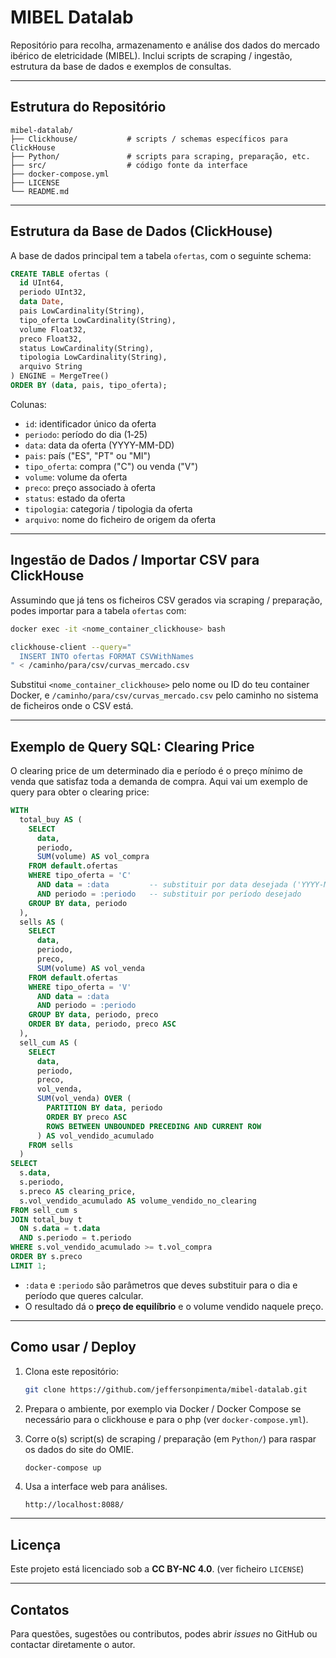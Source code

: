 # MIBEL Datalab

Repositório para recolha, armazenamento e análise dos dados do mercado ibérico de eletricidade (MIBEL). Inclui scripts de scraping / ingestão, estrutura da base de dados e exemplos de consultas.

---

## Estrutura do Repositório

```
mibel-datalab/
├── Clickhouse/           # scripts / schemas específicos para ClickHouse
├── Python/               # scripts para scraping, preparação, etc.
├── src/                  # código fonte da interface
├── docker-compose.yml
├── LICENSE
└── README.md  
```

---

## Estrutura da Base de Dados (ClickHouse)

A base de dados principal tem a tabela `ofertas`, com o seguinte schema:

```sql
CREATE TABLE ofertas (
  id UInt64,
  periodo UInt32,
  data Date,
  pais LowCardinality(String),
  tipo_oferta LowCardinality(String),
  volume Float32,
  preco Float32,
  status LowCardinality(String),
  tipologia LowCardinality(String),
  arquivo String
) ENGINE = MergeTree()
ORDER BY (data, pais, tipo_oferta);
```

Colunas:

- `id`: identificador único da oferta  
- `periodo`: período do dia (1‑25)  
- `data`: data da oferta (YYYY-MM-DD)
- `pais`: país ("ES", "PT" ou "MI")  
- `tipo_oferta`: compra ("C") ou venda ("V")  
- `volume`: volume da oferta  
- `preco`: preço associado à oferta  
- `status`: estado da oferta  
- `tipologia`: categoria / tipologia da oferta  
- `arquivo`: nome do ficheiro de origem da oferta

---

## Ingestão de Dados / Importar CSV para ClickHouse

Assumindo que já tens os ficheiros CSV gerados via scraping / preparação, podes importar para a tabela `ofertas` com:

```bash
docker exec -it <nome_container_clickhouse> bash

clickhouse-client --query="
  INSERT INTO ofertas FORMAT CSVWithNames
" < /caminho/para/csv/curvas_mercado.csv
```

Substitui `<nome_container_clickhouse>` pelo nome ou ID do teu container Docker, e `/caminho/para/csv/curvas_mercado.csv` pelo caminho no sistema de ficheiros onde o CSV está.

---

## Exemplo de Query SQL: Clearing Price

O clearing price de um determinado dia e período é o preço mínimo de venda que satisfaz toda a demanda de compra. Aqui vai um exemplo de query para obter o clearing price:

```sql
WITH
  total_buy AS (
    SELECT
      data,
      periodo,
      SUM(volume) AS vol_compra
    FROM default.ofertas
    WHERE tipo_oferta = 'C'
      AND data = :data         -- substituir por data desejada ('YYYY-MM-DD')
      AND periodo = :periodo   -- substituir por período desejado
    GROUP BY data, periodo
  ),
  sells AS (
    SELECT
      data,
      periodo,
      preco,
      SUM(volume) AS vol_venda
    FROM default.ofertas
    WHERE tipo_oferta = 'V'
      AND data = :data
      AND periodo = :periodo
    GROUP BY data, periodo, preco
    ORDER BY data, periodo, preco ASC
  ),
  sell_cum AS (
    SELECT
      data,
      periodo,
      preco,
      vol_venda,
      SUM(vol_venda) OVER (
        PARTITION BY data, periodo
        ORDER BY preco ASC
        ROWS BETWEEN UNBOUNDED PRECEDING AND CURRENT ROW
      ) AS vol_vendido_acumulado
    FROM sells
  )
SELECT
  s.data,
  s.periodo,
  s.preco AS clearing_price,
  s.vol_vendido_acumulado AS volume_vendido_no_clearing
FROM sell_cum s
JOIN total_buy t
  ON s.data = t.data
  AND s.periodo = t.periodo
WHERE s.vol_vendido_acumulado >= t.vol_compra
ORDER BY s.preco
LIMIT 1;
```

- `:data` e `:periodo` são parâmetros que deves substituir para o dia e período que queres calcular.  
- O resultado dá o **preço de equilíbrio** e o volume vendido naquele preço.

---

## Como usar / Deploy

1. Clona este repositório:

   ```bash
   git clone https://github.com/jeffersonpimenta/mibel-datalab.git
   ```

2. Prepara o ambiente, por exemplo via Docker / Docker Compose se necessário para o clickhouse e para o php (ver `docker-compose.yml`).  

3. Corre o(s) script(s) de scraping / preparação (em `Python/`) para raspar os dados do site do OMIE.  

	```bash
	docker-compose up
	```

4. Usa a interface web para análises.

	```http
	http://localhost:8088/
	```

---


## Licença

Este projeto está licenciado sob a **CC BY-NC 4.0**. (ver ficheiro `LICENSE`)

---

## Contatos

Para questões, sugestões ou contributos, podes abrir *issues* no GitHub ou contactar diretamente o autor.
